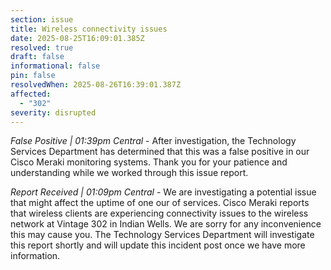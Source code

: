 ```yaml
---
section: issue
title: Wireless connectivity issues
date: 2025-08-25T16:09:01.385Z
resolved: true
draft: false
informational: false
pin: false
resolvedWhen: 2025-08-26T16:39:01.387Z
affected:
  - "302"
severity: disrupted
---
```

*False Positive | 01:39pm Central* - After investigation, the Technology Services Department has determined that this was a false positive in our Cisco Meraki monitoring systems. Thank you for your patience and understanding while we worked through this issue report.

*Report Received | 01:09pm Central* - We are investigating a potential issue that might affect the uptime of one our of services. Cisco Meraki reports that wireless clients are experiencing connectivity issues to the wireless network at Vintage 302 in Indian Wells. We are sorry for any inconvenience this may cause you. The Technology Services Department will investigate this report shortly and will update this incident post once we have more information.